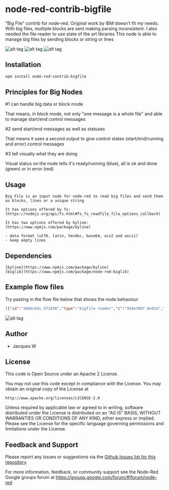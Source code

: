 # node-red-contrib-bigfile

"Big File" contrib for node-red. Original work by IBM doesn't fit my needs. With big files, multiple blocks are sent making parsing inconsistent. I also needed the file reader to use state of the art libraries
This node is able to manage big files by sending blocks or string  or lines

![alt tag](https://cloud.githubusercontent.com/assets/18165555/14588391/d468af54-04c8-11e6-8e82-59c49a30708f.png)
![alt tag](https://cloud.githubusercontent.com/assets/18165555/14588392/dad963a6-04c8-11e6-8539-f9b4afc4cc32.png)
![alt tag](https://cloud.githubusercontent.com/assets/18165555/14588393/e0718708-04c8-11e6-888e-1489222be76e.png)

## Installation
```bash
npm install node-red-contrib-bigfile
```

## Principles for Big Nodes

 #1 can handle big data or block mode

 That means, in block mode, not only "one message is a whole file" and able to manage start/end control messages

 #2 send start/end messages as well as statuses

 That means it uses a second output to give control states (start/end/running and error) control messages

 #3 tell visually what they are doing

 Visual status on the node tells it's ready/running (blue), all is ok and done (green) or in error (red)

## Usage

	Big File is an input node for node-red to read big files and send them as blocks, lines or a unique string

	It has options offered by fs: (https://nodejs.org/api/fs.html#fs_fs_readfile_file_options_callback)

	It has two options offered by byline: (https://www.npmjs.com/package/byline)

	- data format (utf8, latin, hexdec, base64, ucs2 and ascii)
	- keep empty lines

## Dependencies

	[byline](https://www.npmjs.com/package/byline)
	[biglib](https://www.npmjs.com/package/node-red-biglib)

## Example flow files

  Try pasting in the flow file below that shows the node behaviour 

  ```json
 [{"id":"a0ebc63c.5f1438","type":"bigfile reader","z":"916e30bf.6e91d","name":"output as blocks","filename":"","flow":"blocks","highWaterMark":"100","encoding":"utf8","format":"utf8","keepEmptyLines":false,"x":339.5,"y":294,"wires":[["b4138219.4bec8"],["b4138219.4bec8"]]},{"id":"848de4e6.7b7218","type":"inject","z":"916e30bf.6e91d","name":"GO","topic":"","payload":"temp.demo.bigfile","payloadType":"str","repeat":"","crontab":"","once":false,"x":152.5,"y":356,"wires":[["a0ebc63c.5f1438","de9664ed.216998","52975701.ad68a8"]]},{"id":"b0ccda.ff4f3328","type":"function","z":"916e30bf.6e91d","name":"random line generator","func":"function getRandomArbitrary(min, max) {\n  return Math.random() * (max - min) + min;\n}\n\nfor (n = 0; n < msg.payload; n++) {\n    var line = \"\";\n    for (i = 1; i < getRandomArbitrary(10,50); i++) {\n        line += String.fromCharCode(getRandomArbitrary('A'.charCodeAt(0), 'Z'.charCodeAt(0)))\n    }\n    msg_line = { payload: line }\n    \n    node.send(msg_line);\n}\n","outputs":"1","noerr":0,"x":387,"y":174,"wires":[["cbeb14da.3414e8"]]},{"id":"508ded1.faf7214","type":"inject","z":"916e30bf.6e91d","name":"10k lines generator","topic":"","payload":"10000","payloadType":"num","repeat":"","crontab":"","once":false,"x":188,"y":126,"wires":[["b0ccda.ff4f3328"]]},{"id":"cbeb14da.3414e8","type":"file","z":"916e30bf.6e91d","name":"","filename":"temp.demo.bigfile","appendNewline":true,"createDir":false,"overwriteFile":"false","x":589.5,"y":126,"wires":[]},{"id":"2f484802.d0b7b8","type":"debug","z":"916e30bf.6e91d","name":"got ... lines","active":true,"console":"false","complete":"payload","x":876.5,"y":422,"wires":[]},{"id":"52975701.ad68a8","type":"bigfile reader","z":"916e30bf.6e91d","name":"output as lines","filename":"","flow":"lines","encoding":"utf8","format":"utf8","keepEmptyLines":false,"x":327,"y":411,"wires":[["bf2ce649.40d318"],["bf2ce649.40d318"]]},{"id":"de9664ed.216998","type":"bigfile reader","z":"916e30bf.6e91d","name":"output as a buffer","filename":"","flow":"buffer","encoding":"utf8","format":"utf8","keepEmptyLines":false,"x":338,"y":354,"wires":[["a810695e.57ef98"],[]]},{"id":"bf2ce649.40d318","type":"function","z":"916e30bf.6e91d","name":"line counter","func":"if (msg.payload) {\n    global.lines++;\n}\nif (msg.control && msg.control.state == 'start') {\n    global.lines = 0;\n}\nif (msg.control && msg.control.state == 'end') {\n    node.send({ payload: \"Got \" + global.lines + \" lines\" })\n}\n","outputs":1,"noerr":0,"x":700.5,"y":422,"wires":[["2f484802.d0b7b8"]]},{"id":"6a24bcdf.95db44","type":"debug","z":"916e30bf.6e91d","name":"got a string","active":true,"console":"false","complete":"payload","x":877,"y":350,"wires":[]},{"id":"a810695e.57ef98","type":"function","z":"916e30bf.6e91d","name":"byte counter","func":"node.send({ payload: \"Got a \" + msg.payload.length + \" bytes string!\"})","outputs":1,"noerr":0,"x":645,"y":350,"wires":[["6a24bcdf.95db44"]]},{"id":"b4138219.4bec8","type":"function","z":"916e30bf.6e91d","name":"block counter","func":"if (msg.payload) {\n    global.blocks++;\n    global.size += msg.payload.length;\n}\nif (msg.control && msg.control.state == 'start') {\n    global.blocks = global.size = 0;\n}\nif (msg.control && msg.control.state == 'end') {\n    node.send({ payload: \"Got \" + global.blocks + \" blocks for a total of \" + global.size + \" bytes\" })\n}\n","outputs":1,"noerr":0,"x":634,"y":294,"wires":[["c066a7b1.3f9958"]]},{"id":"c066a7b1.3f9958","type":"debug","z":"916e30bf.6e91d","name":"got ... blocks + bytes","active":true,"console":"false","complete":"payload","x":847,"y":294,"wires":[]},{"id":"c15ea0fc.3ea16","type":"comment","z":"916e30bf.6e91d","name":"First of all, generate a random file","info":"","x":224.5,"y":88,"wires":[]},{"id":"ff5225f4.00add8","type":"comment","z":"916e30bf.6e91d","name":"bigfile usage demo pre-configured","info":"","x":235,"y":250,"wires":[]},{"id":"566e2be4.a991d4","type":"comment","z":"916e30bf.6e91d","name":"Big File node example of use","info":"","x":154,"y":32,"wires":[]},{"id":"7d8255ed.827dac","type":"bigfile reader","z":"916e30bf.6e91d","name":"","filename":"","flow":"blocks","encoding":"utf8","format":"utf8","keepEmptyLines":false,"x":534.5,"y":615,"wires":[[],[]]},{"id":"48919bc7.b76e64","type":"inject","z":"916e30bf.6e91d","name":"GO with an error","topic":"","payload":"","payloadType":"str","repeat":"","crontab":"","once":false,"x":172,"y":615,"wires":[["fc5f32ce.03a0d"]]},{"id":"fc5f32ce.03a0d","type":"function","z":"916e30bf.6e91d","name":"Non existing file","func":"msg.payload = \"/A/Probably/Non/Existing/File\"\nreturn msg;","outputs":1,"noerr":0,"x":368,"y":615,"wires":[["7d8255ed.827dac"]]},{"id":"6f5ee137.90a12","type":"inject","z":"916e30bf.6e91d","name":"GO controlled","topic":"","payload":"dummy","payloadType":"str","repeat":"","crontab":"","once":false,"x":165,"y":508,"wires":[["2849835c.d7b67c"]]},{"id":"b14557a9.4ebaa8","type":"bigfile reader","z":"916e30bf.6e91d","name":"initially as blocks","filename":"","flow":"blocks","encoding":"utf8","format":"utf8","keepEmptyLines":false,"x":511,"y":511,"wires":[["bf2ce649.40d318"],["bf2ce649.40d318"]]},{"id":"2849835c.d7b67c","type":"function","z":"916e30bf.6e91d","name":"control msg","func":"msg.config = { flow: \"lines\", filename: \"temp.demo.bigfile\" }\nreturn msg;","outputs":1,"noerr":0,"x":326,"y":528,"wires":[["b14557a9.4ebaa8"]]},{"id":"b1445c92.4ebba","type":"comment","z":"916e30bf.6e91d","name":"bigfile usage demo message configured","info":"","x":247,"y":472,"wires":[]},{"id":"ecd1a0fd.132e6","type":"comment","z":"916e30bf.6e91d","name":"error example","info":"","x":156,"y":575,"wires":[]},{"id":"a7382096.58c7e","type":"debug","z":"916e30bf.6e91d","name":"got ... lines","active":true,"console":"false","complete":"payload","x":911,"y":512,"wires":[]},{"id":"4726d706.b8d928","type":"function","z":"916e30bf.6e91d","name":"line counter","func":"if (msg.payload) {\n    global.lines++;\n}\nif (msg.control && msg.control.state == 'start') {\n    global.lines = 0;\n}\nif (msg.control && msg.control.state == 'end') {\n    node.send({ payload: \"Got \" + global.lines + \" lines\" })\n}\n","outputs":1,"noerr":0,"x":723,"y":511,"wires":[["a7382096.58c7e"]]}]
  ```

  ![alt tag](https://cloud.githubusercontent.com/assets/18165555/14589287/9c03d01a-04de-11e6-90dc-7a049079bb76.png)

## Author

  - Jacques W

## License

This code is Open Source under an Apache 2 License.

You may not use this code except in compliance with the License. You may obtain an original copy of the License at

    http://www.apache.org/licenses/LICENSE-2.0

Unless required by applicable law or agreed to in writing, software distributed under the License is distributed on an
"AS IS" BASIS, WITHOUT WARRANTIES OR CONDITIONS OF ANY KIND, either express or implied. Please see the
License for the specific language governing permissions and limitations under the License.

## Feedback and Support

Please report any issues or suggestions via the [Github Issues list for this repository](https://github.com/Jacques44/node-red-contrib-bigfile/issues).

For more information, feedback, or community support see the Node-Red Google groups forum at https://groups.google.com/forum/#!forum/node-red


